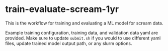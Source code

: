 train-evaluate-scream-1yr
==========================

This is the workflow for training and evaluating a ML model for scream data.

Example training configuration, training data, and validation data yaml are provided. Make sure to update `submit.sh` if you would to use different yaml files, update trained model output path, or any slurm options.